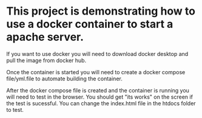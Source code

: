 <h1>This project is demonstrating how to use a docker container to start a apache server.</h1>

<p>If you want to use docker you will need to download docker desktop and pull the image from docker hub.</p>

<p>Once the container is started you will need to create a docker compose file/yml.file to automate building the container.</p>

<p>After the docker compose file is created and the container is running you will need to test in the browser. You should get "its works" on the screen if the test is sucessful. You can change the index.html file in the htdocs folder to test.</p>

